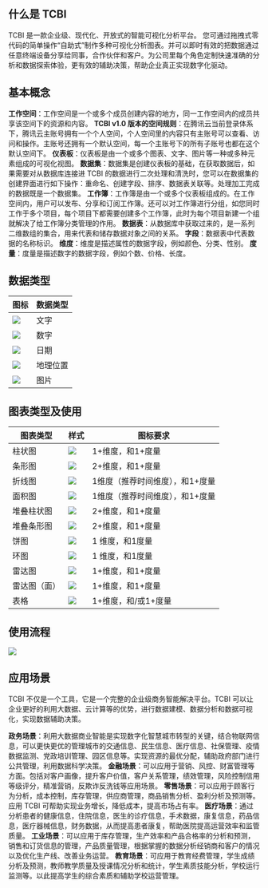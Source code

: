 ## 什么是 TCBI
TCBI 是一款企业级、现代化、开放式的智能可视化分析平台。
您可通过拖拽式零代码的简单操作“自助式”制作多种可视化分析图表。并可以即时有效的把数据通过任意终端设备分享给同事，合作伙伴和客户。为公司里每个角色定制快速准确的分析和数据探索体验，更有效的辅助决策，帮助企业真正实现数字化驱动。

## 基本概念
**工作空间**：工作空间是一个或多个成员创建内容的地方，同一工作空间内的成员共享该空间下的资源和内容。
**TCBI v1.0 版本的空间规则**：在腾讯云当前登录体系下，腾讯云主账号拥有一个个人空间，个人空间里的内容只有主账号可以查看、访问和操作。主账号还拥有一个默认空间，每一个主账号下的所有子账号也都在这个默认空间下。
**仪表板**：仪表板是由一个或多个图表、文字、图片等一种或多种元素组成的可视化视图。
**数据集**：数据集是创建仪表板的基础，在获取数据后，如果需要对从数据库连接进 TCBI 的数据进行二次处理和清洗时，您可以在数据集的创建界面进行如下操作：重命名、创建字段、排序、数据表关联等。处理加工完成的数据既是一个数据集。
**工作簿**：工作簿是由一个或多个仪表板组成的。在工作空间内，用户可以发布、分享和订阅工作簿。还可以对工作簿进行分组，如您同时工作于多个项目，每个项目下都需要创建多个工作簿，此时为每个项目新建一个组就解决了给工作簿分类管理的作用。
**数据表**：从数据库中获取过来的，是一系列二维数组的集合，用来代表和储存数据对象之间的关系。
**字段**：数据表中代表数据的名称标识。
**维度**：维度是描述属性的数据字段，例如颜色、分类、性别。
**度量**：度量是描述数字的数据字段，例如个数、价格、长度。

## 数据类型

| 图标 | 数据类型 | 
|---------|---------|
| ![](https://qcloudimg.tencent-cloud.cn/raw/8c2e0c93c8cd320182cafec0b5e06ca0.png) | 文字| 
|![](https://qcloudimg.tencent-cloud.cn/raw/d2a9bef003459c1407a65ca48c14a790.png) | 数字 | 
| ![](https://qcloudimg.tencent-cloud.cn/raw/859440b9af64727fb18ccc60239d6ee5.png) | 日期 | 
| ![](https://qcloudimg.tencent-cloud.cn/raw/cc45b4fe5b23bb58690d2518a5d8c01f.png) | 地理位置 | 
| ![](https://qcloudimg.tencent-cloud.cn/raw/a3242bd1cc4a6429357585195caf56ca.png) | 图片 | 

## 图表类型及使用

| 图表类型 | 样式 | 图标要求|
|---------|---------|---------|
| 柱状图| ![](https://qcloudimg.tencent-cloud.cn/raw/25a434d354fb120f892d8fb4b0870220.png) | 1+维度，和1+度量 |
| 条形图 | ![](https://qcloudimg.tencent-cloud.cn/raw/a105027f5a215fa96ec40383c55b36f2.png) | 2+维度，和1+度量 |
| 折线图 | ![](https://qcloudimg.tencent-cloud.cn/raw/db16ab60e00934c8eef32eb4b0eec463.png) | 1维度（推荐时间维度），和1+度量 |
| 面积图 | ![](https://qcloudimg.tencent-cloud.cn/raw/e42bbc0f55594d512bfb1cc8220d6fde.png)| 1维度（推荐时间维度），和1+度量 |
| 堆叠柱状图 |![](https://qcloudimg.tencent-cloud.cn/raw/0ccb7c59ed4c52da43355a43cd3d786f.png) | 2+维度，和1+度量 |
| 堆叠条形图 | ![](https://qcloudimg.tencent-cloud.cn/raw/b5c82f358c3f5e2a2d78679af477aef3.png)| 2+维度，和1+度量 |
| 饼图 | ![](https://qcloudimg.tencent-cloud.cn/raw/96d34edb30cec082302588a90cfb2466.png) | 1 维度，和1度量 |
| 环图 | ![](https://qcloudimg.tencent-cloud.cn/raw/261ec1a5bb30558304ddec4ef4d4ff5f.png) | 1 维度，和1度量 |
| 雷达图| ![](https://qcloudimg.tencent-cloud.cn/raw/a3637cf06604ab76f51620f1fbc0a23b.png) | 1+维度，和1+度量 |
| 雷达图（面） | ![](https://qcloudimg.tencent-cloud.cn/raw/29d7bf26818c266fce54bb6e944645a0.png) | 1+维度，和1+度量 |
| 表格 | ![](https://qcloudimg.tencent-cloud.cn/raw/f0c0f5b72ffb13d5cb3d78d879951eb5.png) | 1+维度，和/或1+度量 |

## 使用流程
![](https://qcloudimg.tencent-cloud.cn/raw/83393687b5af9e2d6e1212fa88ffd9a6.png)

## 应用场景
TCBI 不仅是一个工具，它是一个完整的企业级商务智能解决平台。TCBI 可以让企业更好的利用大数据、云计算等的优势，进行数据建模、数据分析和数据可视化，实现数据辅助决策。

**政务场景**：利用大数据商业智能是实现数字化智慧城市转型的关键，结合物联网信息，可以更快更优的管理城市的交通信息、民生信息、医疗信息、社保管理、疫情数据监测、党政培训管理、园区信息等。实现资源的最优分配，辅助政府部门进行公共管理，利用数据科学决策。
**金融场景**：可以应用于营销、风控、财富管理等方面。包括对客户画像，提升客户价值，客户关系管理，绩效管理，风险控制信用等级评分，精准营销，反欺诈反洗钱等应用场景。
**零售场景**：可以应用于顾客行为分析，成本控制，库存管理，供应商管理，商品销售分析、盈利分析及预测等。应用 TCBI 可帮助实现业务增长，降低成本，提高市场占有率。
**医疗场景**：通过分析患者的健康信息，住院信息，医生的诊疗信息，手术数据，康复信息，药品信息，医疗器械信息，财务数据，从而提高患者康复，帮助医院提高运营效率和监管质量。
**工业场景**：可以应用于库存管理，生产效率和产品合格率的分析和预测，销售和订货信息的管理，产品质量管理，根据掌握的数据分析经销商和客户的情况以及优化生产线、改善业务运营。
**教育场景**：可应用于教育经费管理，学生成绩分析及预测，教师教学质量及授课情况分析和统计，学生素质技能分析，学校运行监测等。以此提高学生的综合素质和辅助学校运营管理。



